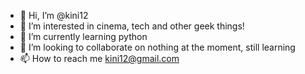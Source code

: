 - 👋 Hi, I’m @kini12
- 👀 I’m interested in cinema, tech and other geek things!
- 🌱 I’m currently learning python
- 💞️ I’m looking to collaborate on nothing at the moment, still learning
- 📫 How to reach me kini12@gmail.com

<!---
kini12/kini12 is a ✨ special ✨ repository because its `README.md` (this file) appears on your GitHub profile.
You can click the Preview link to take a look at your changes.
--->
